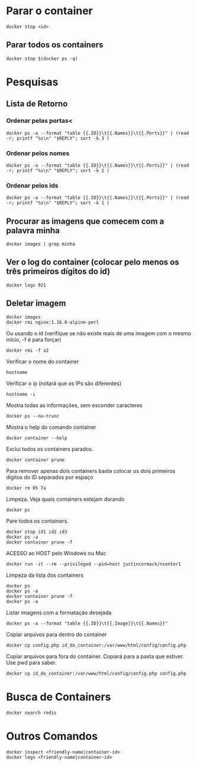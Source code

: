 # Parar o container
```
docker stop <id>
```
## Parar todos os containers
```
docker stop $(docker ps -q)
```

# Pesquisas
## Lista de Retorno
### Ordenar pelas portas<
```
docker ps -a --format "table {{.ID}}\t{{.Names}}\t{{.Ports}}" | (read -r; printf "%s\n" "$REPLY"; sort -k 3 )
```
### Ordenar pelos nomes
```
docker ps -a --format "table {{.ID}}\t{{.Names}}\t{{.Ports}}" | (read -r; printf "%s\n" "$REPLY"; sort -k 2 )
```
### Ordenar pelos ids
```
docker ps -a --format "table {{.ID}}\t{{.Names}}\t{{.Ports}}" | (read -r; printf "%s\n" "$REPLY"; sort -k 1 )
```

## Procurar as imagens que comecem com a palavra minha
```
docker images | grep minha
```

## Ver o log do container (colocar pelo menos os três primeiros dígitos do id)<br>
```
docker logs 921
```

## Deletar imagem<br>
```
docker images
docker rmi nginx:1.16.0-alpine-perl
```

Ou usando o id (verifique se não existe mais de uma imagem com o mesmo início, -f é para forçar)<br>
```
docker rmi -f a2
```

Verificar o nome do container<br>
```
hostname
```

Verificar o ip (notará que os IPs são diferentes)<br>
```
hostname -i
```

Mostra todas as informações, sem esconder caracteres<br>
```
docker ps --no-trunc
```


Mostra o help do comando container<br>
```
docker container --help
```

Exclui todos os containers parados.<br>
```
docker container prune
```

Para remover apenas dois containers basta colocar os dois primeiros dígitos do ID separados por espaço<br>
```
docker rm 05 7a
```

Limpeza. Veja quais containers estejam dorando<br>
```
docker ps
```

Pare todos os containers.<br>
```
docker stop id1 id2 id3
docker ps -a
docker container prune -f
```

ACESSO ao HOST pelo Windows ou Mac<br>
```
docker run -it --rm --privileged --pid=host justincormack/nsenter1
```

Limpeza da lista dos containers<br>
```
docker ps
docker ps -a
docker container prune -f
docker ps -a
```

Listar imagens com a formatação desejada<br>
```
docker ps -a --format "table {{.ID}}\t{{.Image}}\t{{.Names}}"
```

Copiar arquivos para dentro do container<br>
```
docker cp config.php id_do_container:/var/www/html/config/config.php
```

Copiar arquivos para fora do container. Copiará para a pasta que estiver. Use pwd para saber.<br>
```
docker cp id_do_container:/var/www/html/config/config.php config.php
```
# Busca de Containers
```
docker search redis
```
# Outros Comandos
```
docker inspect <friendly-name|container-id>
docker logs <friendly-name|container-id>
```
